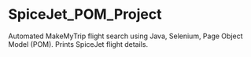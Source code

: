 # SpiceJet_POM_Project
Automated MakeMyTrip flight search using Java, Selenium, Page Object Model (POM). Prints SpiceJet flight details.
